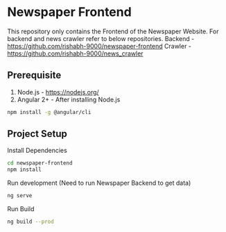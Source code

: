 # Newspaper Frontend

This repository only contains the Frontend of the Newspaper Website.
For backend and news crawler refer to below repositories.
Backend - https://github.com/rishabh-9000/newspaper-frontend
Crawler - https://github.com/rishabh-9000/news_crawler

## Prerequisite

1. Node.js - https://nodejs.org/
2. Angular 2+ - 
After installing Node.js 
```bash
npm install -g @angular/cli
```

## Project Setup

Install Dependencies

```bash
cd newspaper-frontend
npm install
```

Run development
(Need to run Newspaper Backend to get data)
```bash
ng serve
```

Run Build

```bash
ng build --prod
```
